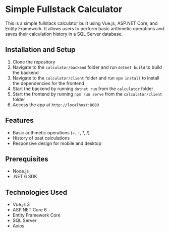 # Simple Fullstack Calculator

This is a simple fullstack calculator built using Vue.js, ASP.NET Core, and Entity Framework. It allows users to perform basic arithmetic operations and saves their calculation history in a SQL Server database.

## Installation and Setup

1. Clone the repository
2. Navigate to the `calculator/backend` folder and run `dotnet build` to build the backend
3. Navigate to the `calculator/client` folder and run `npm install` to install the dependencies for the frontend
4. Start the backend by running `dotnet run` from the `calculator` folder
5. Start the frontend by running `npm run serve` from the `calculator/client` folder
6. Access the app at `http://localhost:8080`

## Features

- Basic arithmetic operations (+, -, *, /)
- History of past calculations
- Responsive design for mobile and desktop

## Prerequisites
- Node.js
- .NET 6 SDK

## Technologies Used

- Vue.js 3
- ASP.NET Core 6
- Entity Framework Core
- SQL Server
- Axios

